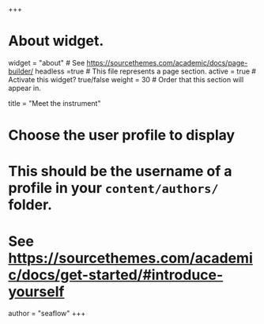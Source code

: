 +++
# About widget.
widget = "about"  # See https://sourcethemes.com/academic/docs/page-builder/
headless =true # This file represents a page section.
active = true  # Activate this widget? true/false
weight = 30  # Order that this section will appear in.

title = "Meet the instrument"

# Choose the user profile to display
# This should be the username of a profile in your `content/authors/` folder.
# See https://sourcethemes.com/academic/docs/get-started/#introduce-yourself
author = "seaflow"
+++
